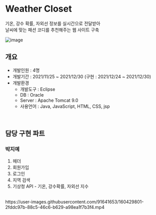 # Weather Closet
기온, 강수 확률, 자외선 정보를 실시간으로 전달받아 <br>
날씨에 맞는 패션 코디를 추천해주는 웹 사이트 구축

![image](https://user-images.githubusercontent.com/91641653/160419484-51738d01-644b-4d00-8cf7-2ee9232c8215.png)
<br>

## 개요
- 개발인원 : 4명
- 개발기간 : 2021/11/25 ~ 2021/12/30 (구현 : 2021/12/24 ~ 2021/12/30)
- 개발환경
  - 개발도구 : Eclipse
  - DB : Oracle
  - Server : Apache Tomcat 9.0
  - 사용언어 : Java, JavaScript, HTML, CSS, jsp
<br>


## 담당 구현 파트
### 박지예
1. 헤더
2. 회원가입
3. 로그인
4. 지역 검색
5. 기상청 API - 기온, 강수확률, 자외선 지수 
<br>
https://user-images.githubusercontent.com/91641653/160429801-2fddc97b-88c5-46c6-b629-a98ea1f7b3f4.mp4
